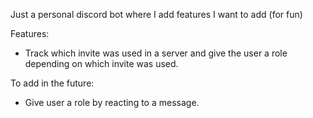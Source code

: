 Just a personal discord bot where I add features I want to add (for fun)

Features:
* Track which invite was used in a server and give the user a role depending on which invite was used.

To add in the future:
* Give user a role by reacting to a message.

